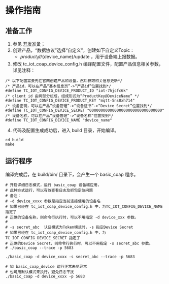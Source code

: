 # 操作指南
## 准备工作
1. 参见 [开发准备](https://github.com/tencentyun/tencent-cloud-iotsuite-embedded-c/blob/master/README.md)； 
2. 创建产品，“数据协议”选择“自定义”，创建如下自定义Topic：
    - ${product_id}/${device_name}/update ，用于设备端上报数据。
3. 修改 tc_iot_coap_device_config.h 编译配置文件，配置产品信息相关参数，详见注释：

```shell
/* 以下配置需要先在官网创建产品和设备，然后获取相关信息更新*/
/* 产品id，可以在产品“基本信息页”->“产品id”位置找到*/
#define TC_IOT_CONFIG_DEVICE_PRODUCT_ID "iot-7hjcfc6k"
/* client id 由两部分组成，组成形式为“ProductKey@DeviceName” */
#define TC_IOT_CONFIG_DEVICE_PRODUCT_KEY "mqtt-5ns8xh714"
/* 设备密钥，可以在产品“设备管理”->“设备证书”->“Device Secret”位置找到*/
#define TC_IOT_CONFIG_DEVICE_SECRET "00000000000000000000000000000000"
/* 设备名称，可以在产品“设备管理”->“设备名称”位置找到*/
#define TC_IOT_CONFIG_DEVICE_NAME "device_name"

```

4. 代码及配置生成成功后，进入 build 目录，开始编译。

```shell
cd build
make
```


## 运行程序
编译完成后，在 build/bin/ 目录下，会产生一个 basic_coap 程序。

```shell
# 开启详细日志模式，运行 basic_coap 设备端应用，
# 此种方式运行，可以有效查看日志及抓包定位问题
# 备注：
# -d device_xxxx 参数是指定当前连接使用的设备名
# 如果已经在 tc_iot_coap_device_config.h 中，为TC_IOT_CONFIG_DEVICE_NAME 指定了
# 正确的设备名称，则命令行执行时，可以不用指定 -d device_xxx 参数。
#
# -s secret_abc  认证模式为Token模式时，-s 指定Device Secret
# 如果已经在 tc_iot_coap_device_config.h 中，为TC_IOT_CONFIG_DEVICE_SECRET 指定了
# 正确的Device Secret，则命令行执行时，可以不用指定 -s secret_abc 参数。
# ./basic_coap --trace -p 5683

./basic_coap -d device_xxxx -s secret_abc --trace -p 5683

# 如 basic_coap_device 运行正常未见异常
# 也可用默认模式来执行，避免日志干扰
./basic_coap -d device_xxxx -p 5683

```
